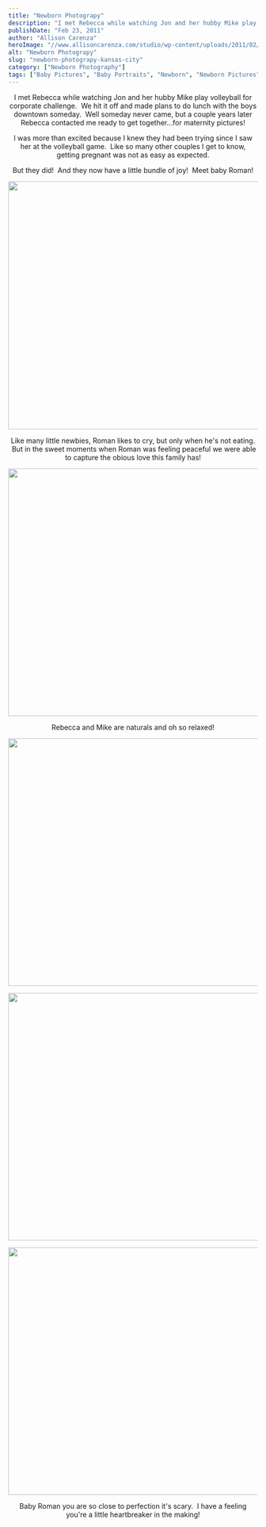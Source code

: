 ```yaml
---
title: "Newborn Photograpy"
description: "I met Rebecca while watching Jon and her hubby Mike play volleyball for corporate challenge.  We hit it off and "
publishDate: "Feb 23, 2011"
author: "Allison Carenza"
heroImage: "//www.allisoncarenza.com/studio/wp-content/uploads/2011/02/sin2.jpg"
alt: "Newborn Photograpy"
slug: "newborn-photograpy-kansas-city"
category: ["Newborn Photography"]
tags: ["Baby Pictures", "Baby Portraits", "Newborn", "Newborn Pictures"]
---
```


<p style="text-align: center;">I met Rebecca while watching Jon and her hubby Mike play volleyball for corporate challenge.  We hit it off and made plans to do lunch with the boys downtown someday.  Well someday never came, but a couple years later Rebecca contacted me ready to get together...for maternity pictures!</p>
<p style="text-align: center;">I was more than excited because I knew they had been trying since I saw her at the volleyball game.  Like so many other couples I get to know, getting pregnant was not as easy as expected.</p>
<p style="text-align: center;">But they did!  And they now have a little bundle of joy!  Meet baby Roman!</p>
<p style="text-align: center;">
<p style="text-align: center;"><a rel="attachment wp-att-2017" href="http://www.allisoncarenza.com/archives/2015/sin2"><img class="aligncenter size-full wp-image-2017" title="sin2" src="http://www.allisoncarenza.com/studio/wp-content/uploads/2011/02/sin2.jpg" alt="" width="751" height="500" /></a></p>
<p style="text-align: center;">Like many little newbies, Roman likes to cry, but only when he&apos;s not eating.  But in the sweet moments when Roman was feeling peaceful we were able to capture the obious love this family has!</p>
<p style="text-align: center;"><a rel="attachment wp-att-2020" href="http://www.allisoncarenza.com/archives/2015/sin5"><img class="aligncenter size-full wp-image-2020" title="sin5" src="http://www.allisoncarenza.com/studio/wp-content/uploads/2011/02/sin5.jpg" alt="" width="700" height="499" /></a></p>
<p style="text-align: center;">Rebecca and Mike are naturals and oh so relaxed!</p>
<p style="text-align: center;"><a rel="attachment wp-att-2019" href="http://www.allisoncarenza.com/archives/2015/sin4"><img class="aligncenter size-full wp-image-2019" title="sin4" src="http://www.allisoncarenza.com/studio/wp-content/uploads/2011/02/sin4.jpg" alt="" width="750" height="499" /></a></p>
<p style="text-align: center;">
<p style="text-align: center;"><a rel="attachment wp-att-2016" href="http://www.allisoncarenza.com/archives/2015/sin1"><img class="aligncenter size-full wp-image-2016" title="sin1" src="http://www.allisoncarenza.com/studio/wp-content/uploads/2011/02/sin1.jpg" alt="" width="700" height="499" /></a></p>
<p style="text-align: center;">
<p style="text-align: center;"><a rel="attachment wp-att-2018" href="http://www.allisoncarenza.com/archives/2015/sin3"><img class="aligncenter size-full wp-image-2018" title="sin3" src="http://www.allisoncarenza.com/studio/wp-content/uploads/2011/02/sin3.jpg" alt="" width="750" height="499" /></a></p>
<p style="text-align: center;">Baby Roman you are so close to perfection it&apos;s scary.  I have a feeling you&apos;re a little heartbreaker in the making!</p>
<p style="text-align: center;">
